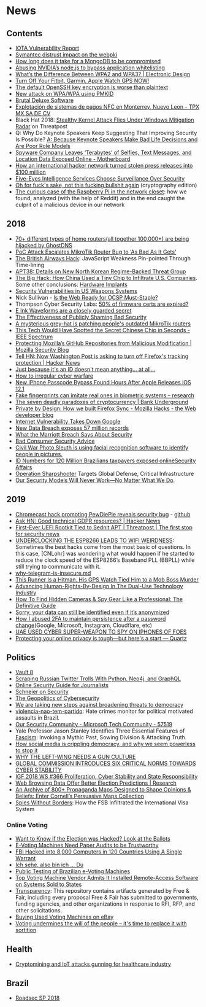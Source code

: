 # News

## Contents

- [IOTA Vulnerability Report](https://github.com/mit-dci/tangled-curl/blob/master/vuln-iota.md)
- [Symantec distrust impact on the webpki](https://gist.github.com/jvehent/0fbfb71bae06e48163f276592417079a)
- [How long does it take for a MongoDB to be compromised](https://mackeepersecurity.com/post/how-long-does-it-take-for-a-mongodb-to-be-compromised)
- [Abusing NVIDIA’s node.js to bypass application whitelisting](https://www.sec-consult.com/en/blog/2017/04/application-whitelisting-application/index.html)
- [What’s the Difference Between WPA2 and WPA3? | Electronic Design](https://www.electronicdesign.com/embedded-revolution/what-s-difference-between-wpa2-and-wpa3)
- [Turn Off Your Fitbit, Garmin, Apple Watch GPS NOW!](https://breakingdefense.com/2018/08/turn-off-your-fitbit-garmin-apple-watch-gps-now/)
- [The default OpenSSH key encryption is worse than plaintext](https://latacora.singles/2018/08/03/the-default-openssh.html)
- [New attack on WPA/WPA using PMKID](https://hashcat.net/forum/thread-7717.html)
- [Brutal Deluxe Software](http://www.brutaldeluxe.fr/)
- [Explotación de sistemas de pagos NFC en Monterrey, Nuevo Leon - TPX MX SA DE CV](https://tpx.mx/cursos/nfc-hacking/monterrey)
- Black Hat 2018: [Stealthy Kernel Attack Flies Under Windows Mitigation Radar](https://threatpost.com/stealthy-new-kernel-attack-flies-under-windows-mitigation-radar/134847/) on Threatpost
- Q: Why Do Keynote Speakers Keep Suggesting That Improving Security Is Possible? [A: Because Keynote Speakers Make Bad Life Decisions and Are Poor Role Models](https://www.usenix.org/conference/usenixsecurity18/presentation/mickens)
- [Spyware Company Leaves ‘Terabytes’ of Selfies, Text Messages, and Location Data Exposed Online - Motherboard](https://motherboard.vice.com/en_us/article/9kmj4v/spyware-company-spyfone-terabytes-data-exposed-online-leak)
- [How an international hacker network turned stolen press releases into $100 million](https://www.theverge.com/2018/8/22/17716622/sec-business-wire-hack-stolen-press-release-fraud-ukraine)
- [Five-Eyes Intelligence Services Choose Surveillance Over Security](https://www.schneier.com/blog/archives/2018/09/five-eyes_intel.html)
- [Oh for fuck's sake, not this fucking bullshit again](https://boingboing.net/2018/09/04/illegal-math.html) (cryptography edition)
- [The curious case of the Raspberry Pi in the network closet](https://blog.haschek.at/2018/the-curious-case-of-the-RasPi-in-our-network.html): how we found, analyzed (with the help of Reddit) and in the end caught the culprit of a malicious device in our network

## 2018

- [70+ different types of home routers(all together 100,000+) are being hijacked by GhostDNS](https://blog.netlab.360.com/70-different-types-of-home-routers-all-together-100000-are-being-hijacked-by-ghostdns-en/)
- [PoC Attack Escalates MikroTik Router Bug to ‘As Bad As It Gets’](https://threatpost.com/poc-attack-escalates-mikrotik-router-bug-to-as-bad-as-it-gets/138076/)
- [The British Airways Hack](https://medium.com/asecuritysite-when-bob-met-alice/the-british-airways-hack-javascript-weakness-pin-pointed-through-time-lining-dd0c2dbc7b50): JavaScript Weakness Pin-pointed Through Time-lining
- [APT38: Details on New North Korean Regime-Backed Threat Group](https://www.fireeye.com/blog/threat-research/2018/10/apt38-details-on-new-north-korean-regime-backed-threat-group.html)
- [The Big Hack: How China Used a Tiny Chip to Infiltrate U.S. Companies](https://www.bloomberg.com/news/features/2018-10-04/the-big-hack-how-china-used-a-tiny-chip-to-infiltrate-america-s-top-companies). Some other conclusions: [Hardware Implants](https://securinghardware.com/articles/hardware-implants/)
- [Security Vulnerabilities in US Weapons Systems](https://www.schneier.com/blog/archives/2018/10/security_vulner_17.html)
- Nick Sullivan - [Is the Web Ready for OCSP Must-Staple?](https://crypto.dance/projects/6952656)
- Thompson Cyber Security Labs: [50% of firmware certs are expired?](https://tcsltesting.blogspot.com/2018/09/50-of-firmware-certs-are-expired.html)
- [E Ink Waveforms are a closely guarded secret](https://goodereader.com/blog/e-paper/e-ink-waveforms-are-a-closely-guarded-secret)
- [The Effectiveness of Publicly Shaming Bad Security](https://www.troyhunt.com/the-effectiveness-of-publicly-shaming-bad-security/)
- [A mysterious grey-hat is patching people's outdated MikroTik routers](https://www.zdnet.com/article/a-mysterious-grey-hat-is-patching-peoples-outdated-mikrotik-routers/)
- [This Tech Would Have Spotted the Secret Chinese Chip in Seconds - IEEE Spectrum](https://spectrum.ieee.org/riskfactor/computing/hardware/this-tech-would-have-spotted-the-secret-chinese-chip-in-seconds)
- [Protecting Mozilla’s GitHub Repositories from Malicious Modification | Mozilla Security Blog](https://blog.mozilla.org/security/2018/09/11/protecting-mozillas-github-repositories-from-malicious-modification/)
- [Tell HN: Now Washington Post is asking to turn off Firefox's tracking protection | Hacker News](https://news.ycombinator.com/item?id=18198502)
- [Just because it's an ID doesn't mean anything... at all...](https://tools.ietf.org/html/draft-wkumari-not-a-draft-06)
- [How to irregular cyber warfare](https://blog.erratasec.com/2018/10/how-to-irregular-cyber-warfare.html)
- [New iPhone Passcode Bypass Found Hours After Apple Releases iOS 12.1](https://thehackernews.com/2018/10/iphone-ios-passcode-bypass.html)
- [Fake fingerprints can imitate real ones in biometric systems – research](https://www.theguardian.com/technology/2018/nov/15/fake-fingerprints-can-imitate-real-fingerprints-in-biometric-systems-research)
- [The seven deadly paradoxes of cryptocurrency | Bank Underground](https://bankunderground.co.uk/2018/11/13/the-seven-deadly-paradoxes-of-cryptocurrency/)
- [Private by Design: How we built Firefox Sync - Mozilla Hacks - the Web developer blog](https://hacks.mozilla.org/2018/11/firefox-sync-privacy/)
- [Internet Vulnerability Takes Down Google](https://blog.thousandeyes.com/internet-vulnerability-takes-down-google/)
- [New Data Breach exposes 57 million records](https://blog.hackenproof.com/industry-news/new-data-breach-exposes-57-million-records)
- [What the Marriott Breach Says About Security](https://krebsonsecurity.com/2018/12/what-the-marriott-breach-says-about-security/)
- [Bad Consumer Security Advice](https://www.schneier.com/blog/archives/2018/12/bad_consumer_se.html)
- [Civil War Photo Sleuth is using facial recognition software to identify people in pictures.](https://slate.com/technology/2018/11/civil-war-photo-sleuth-facial-recognition.html)
- [ID Numbers for 120 Million Brazilians taxpayers exposed onlineSecurity Affairs](https://securityaffairs.co/wordpress/78874/data-breach/brazilian-taxpayers-data-leak.html)
- [Operation Sharpshooter](https://securingtomorrow.mcafee.com/other-blogs/mcafee-labs/operation-sharpshooter-targets-global-defense-critical-infrastructure/) Targets Global Defense, Critical Infrastructure
- [Our Security Models Will Never Work—No Matter What We Do](https://www.schneier.com/essays/archives/2013/03/our_security_models.html).

## 2019

- [Chromecast hack promoting PewDiePie reveals security bug](https://www.siliconrepublic.com/enterprise/chromecast-hack-pewdiepie) - [github](https://github.com/ACA30/CastHack)
- [Ask HN: Good technical GDPR resources? | Hacker News](https://news.ycombinator.com/item?id=18801732)
- [First-Ever UEFI Rootkit Tied to Sednit APT | Threatpost | The first stop for security news](https://threatpost.com/uefi-rootkit-sednit/140420/)
- [UNDERCLOCKING THE ESP8266 LEADS TO WIFI WEIRDNESS](https://hackaday.com/2019/01/04/underclocking-the-esp8266-leads-to-wifi-weirdness/): Sometimes the best hacks come from the most basic of questions. In this case, [CNLohr] was wondering what would happen if he started to reduce the clock speed of the ESP8266’s Baseband PLL (BBPLL) while still trying to communicate with it.
- [why-telegram-is-insecure.md](https://gitlab.com/edu4rdshl/blog/blob/master/why-telegram-is-insecure.md)
- [This Runner Is a Hitman. His GPS Watch Tied Him to a Mob Boss Murder](https://www.runnersworld.com/news/a25924256/mark-fellows-runner-hitman-murder/)
- [Advancing Human-Rights-By-Design In The Dual-Use Technology Industry](https://jia.sipa.columbia.edu/advancing-human-rights-design-dual-use-technology-industry)
- [How To Find Hidden Cameras & Spy Gear Like a Professional: The Definitive Guide](https://www.senteltechsecurity.com/blog/post/how-to-find-hidden-cameras/)
- [Sorry, your data can still be identified even if it’s anonymized](https://www.fastcompany.com/90278465/sorry-your-data-can-still-be-identified-even-its-anonymized)
- [How I abused 2FA to maintain persistence after a password change](https://medium.com/@lukeberner/how-i-abused-2fa-to-maintain-persistence-after-a-password-change-google-microsoft-instagram-7e3f455b71a1)(Google, Microsoft, Instagram, Cloudflare, etc)
- [UAE USED CYBER SUPER-WEAPON TO SPY ON IPHONES OF FOES](https://www.reuters.com/investigates/special-report/usa-spying-karma/)
- [Protecting your online privacy is tough—but here's a start — Quartz](https://qz.com/1525661/your-digital-identity-has-three-layers-and-you-can-only-protect-one-of-them/)

## Politics

- [Vault 8](https://wikileaks.org/vault8/document/repo_hive/server/cryptcat/selfDestruct_c/)
- [Scraping Russian Twitter Trolls With Python, Neo4j, and GraphQL](http://www.lyonwj.com/2017/11/12/scraping-russian-twitter-trolls-python-neo4j/)
- [Online Security Guide for Journalists](https://protonmail.com/blog/journalist-online-security-tips/)
- [Schneier on Security](https://www.schneier.com/blog/archives/2017/04/shadow_brokers_.html)
- [The Geopolitics of Cybersecurity](https://medium.com/@MilenaRodban/the-geopolitics-of-cybersecurity-5ae169d03cf9)
- [We are taking new steps against broadening threats to democracy](https://blogs.microsoft.com/on-the-issues/2018/08/20/we-are-taking-new-steps-against-broadening-threats-to-democracy/)
- [violencia-nao-tem-partido](https://github.com/okfn-brasil/violencia-nao-tem-partido/): Hate crimes monitor for political motivated assaults in Brazil.
- [Our Security Community - Microsoft Tech Community - 57519](https://techcommunity.microsoft.com/t5/Security-Privacy-Compliance/Our-Security-Community/td-p/57519)
- Yale Professor Jason Stanley Identifies Three Essential Features of [Fascism](http://www.openculture.com/2018/10/yale-professor-jason-stanley-identifies-three-essential-features-of-fascism.html): Invoking a Mythic Past, Sowing Division & Attacking Truth.
- [How social media is crippling democracy, and why we seem powerless to stop it](https://www.zdnet.com/article/how-weaponized-social-media-is-crippling-democracy-and-why-were-helpless-to-stop-it/)
- [WHY THE LEFT-WING NEEDS A GUN CULTURE](https://diversityoftactics.org/2017/01/21/why-the-left-wing-needs-a-gun-culture/)  
- [GLOBAL COMMISSION INTRODUCES SIX CRITICAL NORMS TOWARDS CYBER STABILITY](https://cyberstability.org/news/global-commission-introduces-six-critical-norms-towards-cyber-stability/)
- [IGF 2018 WS #366 Proliferation, Cyber Stability and State Responsibility](https://www.intgovforum.org/multilingual/content/igf-2018-ws-366-proliferation-cyber-stability-and-state-responsibility)
- [Web Browsing Data Offer Better Election Predictions | Research](http://www.bu.edu/research/articles/better-election-predictions/)
- [An Archive of 800+ Propaganda Maps Designed to Shape Opinions & Beliefs: Enter Cornell’s Persuasive Maps Collection](http://www.openculture.com/2018/11/cornells-persuasive-maps-collection.html)
- [Spies Without Borders](https://www.bellingcat.com/news/uk-and-europe/2018/11/16/spies-without-borders-fsb-infiltrated-international-visa-system/): How the FSB Infiltrated the International Visa System

### Online Voting

- [Want to Know if the Election was Hacked? Look at the Ballots](https://medium.com/@jhalderm/want-to-know-if-the-election-was-hacked-look-at-the-ballots-c61a6113b0ba)
- [E-Voting Machines Need Paper Audits to be Trustworthy](https://www.eff.org/deeplinks/2016/11/e-voting-machines-need-paper-audits-be-trustworthy)
- [FBI Hacked into 8,000 Computers in 120 Countries Using A Single Warrant](http://thehackernews.com/2016/11/fbi-hacker.html)
- [Ich sehe, also bin ich ... Du](https://media.ccc.de/v/31c3_-_6450_-_de_-_saal_1_-_201412272030_-_ich_sehe_also_bin_ich_du_-_starbug#video&t=1)
- [Public Testing of Brazilian e-Voting Machines](https://github.com/epicleet/tps2017)
- [Top Voting Machine Vendor Admits It Installed Remote-Access Software on Systems Sold to States](https://motherboard.vice.com/en_us/article/mb4ezy/top-voting-machine-vendor-admits-it-installed-remote-access-software-on-systems-sold-to-states)
- [Transparency](https://github.com/FreeAndFair/Transparency/tree/master/Presentations): This repository contains artifacts generated by Free & Fair, including every proposal Free & Fair has submitted to governments, funding agencies, and other organizations in response to RFI, RFP, and other solicitations.
- [Buying Used Voting Machines on eBay](https://www.schneier.com/blog/archives/2018/11/buying_used_vot.html)
- [Voting undermines the will of the people – it's time to replace it with sortition](https://www.theguardian.com/australia-news/2018/oct/14/voting-undermines-the-will-of-the-people-its-time-to-replace-it-with-sortition)
  
## Health

- [Cryptomining and IoT attacks gunning for healthcare industry](https://securitybrief.co.nz/story/cryptomining-and-iot-attacks-gunning-healthcare-industry/)

## Brazil

- [Roadsec SP 2018](https://medium.com/@daiane.santos/roadsec-sp-2018-e35ba4bb0bdf)
